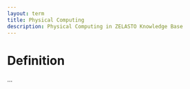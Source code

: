 ```yaml
---
layout: term
title: Physical Computing
description: Physical Computing in ZELASTO Knowledge Base
---
```


# Definition
...
